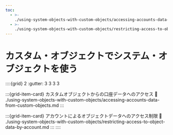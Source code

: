 ```yaml
---
toc:
  - >-
    ./using-system-objects-with-custom-objects/accessing-accounts-data-from-custom-objects.md
  - >-
    ./using-system-objects-with-custom-objects/restricting-access-to-object-data-by-account.md
---
```

# カスタム・オブジェクトでシステム・オブジェクトを使う

::::{grid} 2
:gutter: 3 3 3 3

:::{grid-item-card} カスタムオブジェクトからの口座データへのアクセス
:link: ./using-system-objects-with-custom-objects/accessing-accounts-data-from-custom-objects.md
:::

:::{grid-item-card} アカウントによるオブジェクトデータへのアクセス制限
:link: ./using-system-objects-with-custom-objects/restricting-access-to-object-data-by-account.md
:::
::::
